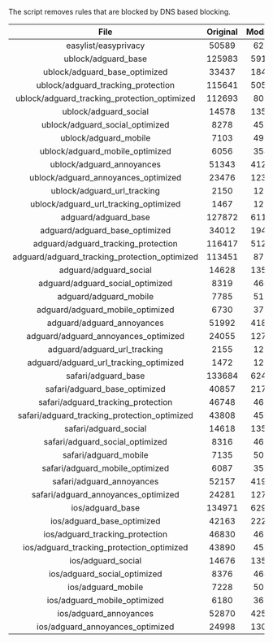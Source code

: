 The script removes rules that are blocked by DNS based blocking.


| File | Original | Modified |
|:----:|:-----:|:-----:|
| easylist/easyprivacy | 50589 | 6260 |
| ublock/adguard_base | 125983 | 59186 |
| ublock/adguard_base_optimized | 33437 | 18461 |
| ublock/adguard_tracking_protection | 115641 | 50558 |
| ublock/adguard_tracking_protection_optimized | 112693 | 8093 |
| ublock/adguard_social | 14578 | 13506 |
| ublock/adguard_social_optimized | 8278 | 4598 |
| ublock/adguard_mobile | 7103 | 4972 |
| ublock/adguard_mobile_optimized | 6056 | 3546 |
| ublock/adguard_annoyances | 51343 | 41299 |
| ublock/adguard_annoyances_optimized | 23476 | 12397 |
| ublock/adguard_url_tracking | 2150 | 1282 |
| ublock/adguard_url_tracking_optimized | 1467 | 1279 |
| adguard/adguard_base | 127872 | 61148 |
| adguard/adguard_base_optimized | 34012 | 19464 |
| adguard/adguard_tracking_protection | 116417 | 51277 |
| adguard/adguard_tracking_protection_optimized | 113451 | 8799 |
| adguard/adguard_social | 14628 | 13563 |
| adguard/adguard_social_optimized | 8319 | 4641 |
| adguard/adguard_mobile | 7785 | 5150 |
| adguard/adguard_mobile_optimized | 6730 | 3717 |
| adguard/adguard_annoyances | 51992 | 41886 |
| adguard/adguard_annoyances_optimized | 24055 | 12707 |
| adguard/adguard_url_tracking | 2155 | 1288 |
| adguard/adguard_url_tracking_optimized | 1472 | 1285 |
| safari/adguard_base | 133684 | 62431 |
| safari/adguard_base_optimized | 40857 | 21722 |
| safari/adguard_tracking_protection | 46748 | 4654 |
| safari/adguard_tracking_protection_optimized | 43808 | 4509 |
| safari/adguard_social | 14618 | 13547 |
| safari/adguard_social_optimized | 8316 | 4628 |
| safari/adguard_mobile | 7135 | 5011 |
| safari/adguard_mobile_optimized | 6087 | 3579 |
| safari/adguard_annoyances | 52157 | 41978 |
| safari/adguard_annoyances_optimized | 24281 | 12777 |
| ios/adguard_base | 134971 | 62935 |
| ios/adguard_base_optimized | 42163 | 22225 |
| ios/adguard_tracking_protection | 46830 | 4661 |
| ios/adguard_tracking_protection_optimized | 43890 | 4516 |
| ios/adguard_social | 14676 | 13579 |
| ios/adguard_social_optimized | 8376 | 4642 |
| ios/adguard_mobile | 7228 | 5052 |
| ios/adguard_mobile_optimized | 6180 | 3617 |
| ios/adguard_annoyances | 52870 | 42583 |
| ios/adguard_annoyances_optimized | 24998 | 13078 |